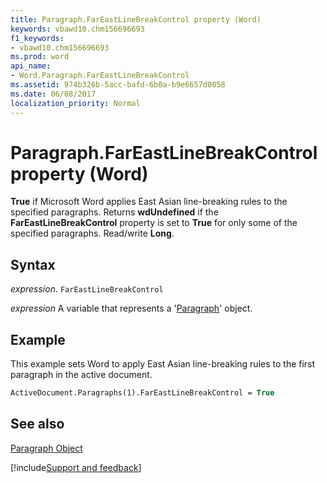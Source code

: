 ```yaml
---
title: Paragraph.FarEastLineBreakControl property (Word)
keywords: vbawd10.chm156696693
f1_keywords:
- vbawd10.chm156696693
ms.prod: word
api_name:
- Word.Paragraph.FarEastLineBreakControl
ms.assetid: 974b326b-5acc-bafd-6b0a-b9e6657d0058
ms.date: 06/08/2017
localization_priority: Normal
---
```



# Paragraph.FarEastLineBreakControl property (Word)

 **True** if Microsoft Word applies East Asian line-breaking rules to the specified paragraphs. Returns **wdUndefined** if the **FarEastLineBreakControl** property is set to **True** for only some of the specified paragraphs. Read/write **Long**.


## Syntax

_expression_. `FarEastLineBreakControl`

_expression_ A variable that represents a '[Paragraph](Word.Paragraph.md)' object.


## Example

This example sets Word to apply East Asian line-breaking rules to the first paragraph in the active document.


```vb
ActiveDocument.Paragraphs(1).FarEastLineBreakControl = True
```


## See also


[Paragraph Object](Word.Paragraph.md)

[!include[Support and feedback](~/includes/feedback-boilerplate.md)]